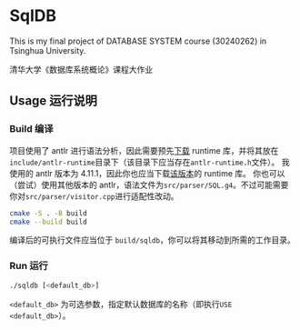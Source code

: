 # SqlDB

This is my final project of DATABASE SYSTEM course (30240262) in Tsinghua University.

清华大学《数据库系统概论》课程大作业

## Usage 运行说明

### Build 编译

项目使用了 antlr 进行语法分析，因此需要预先[下载](https://github.com/antlr/antlr4/tree/master/runtime/Cpp/runtime/src) runtime 库，并将其放在`include/antlr-runtime`目录下（该目录下应当存在`antlr-runtime.h`文件）。
我使用的 antlr 版本为 4.11.1，因此你也应当下载[该版本](https://github.com/antlr/antlr4/releases/tag/4.11.1)的 runtime 库。
你也可以（尝试）使用其他版本的 antlr，语法文件为`src/parser/SQL.g4`。不过可能需要你对`src/parser/visitor.cpp`进行适配性改动。

```bash
cmake -S . -B build
cmake --build build
```

编译后的可执行文件应当位于 `build/sqldb`，你可以将其移动到所需的工作目录。

### Run 运行

```bash
./sqldb [<default_db>]
```

`<default_db>` 为可选参数，指定默认数据库的名称（即执行`USE <default_db>`）。
